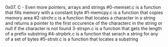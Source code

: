 0x07. C - Even more pointers, arrays and strings
#0-memset.c is a function that fills memory with a constant byte
#1-memcpy.c is a function that copies memory area
#2-strchr.c is a function that locates a character in a string and returns a pointer to the first occurence of the characterc in the string or null if the character is not found
3-strspn.c is a function that gets the length of a prefix substring
#4-strpbrk.c is a function that serach a string for any of a set of bytes
#5-strstr.c is a function that locates a substring
